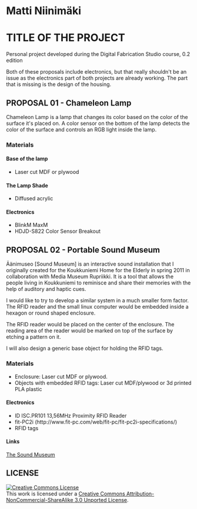 # Matti Niinimäki
# TITLE OF THE PROJECT

Personal project developed during the Digital Fabrication Studio course, 0.2 edition

Both of these proposals include electronics, but that really shouldn't be an issue as the electronics part of both projects are already working. The part that is missing is the design of the housing.

## PROPOSAL 01 - Chameleon Lamp

Chameleon Lamp is a lamp that changes its color based on the color of the surface it's placed on. A color sensor on the bottom of the lamp detects the color of the surface and controls an RGB light inside the lamp.

### Materials

#### Base of the lamp
<ul>
	<li>Laser cut MDF or plywood</li>
</ul>

#### The Lamp Shade
<ul>
<li>Diffused acrylic</li>
</ul>

#### Electronics
<ul>
<li>BlinkM MaxM</li>
<li>HDJD-S822 Color Sensor Breakout</li>
</ul>

## PROPOSAL 02 - Portable Sound Museum

Äänimuseo [Sound Museum] is an interactive sound installation that I originally created for the Koukkuniemi Home for the Elderly in spring 2011 in collaboration with Media Museum Rupriikki. It is a tool that allows the people living in Koukkuniemi to reminisce and share their memories with the help of auditory and haptic cues.

I would like to try to develop a similar system in a much smaller form factor. The RFID reader and the small linux computer would be embedded inside a hexagon or round shaped enclosure. 

The RFID reader would be placed on the center of the enclosure. The reading area of the reader would be marked on top of the surface by etching a pattern on it.

I will also design a generic base object for holding the RFID tags.

### Materials
<ul>
	<li>Enclosure: Laser cut MDF or plywood.</li>
	<li>Objects with embedded RFID tags: Laser cut MDF/plywood or 3d printed PLA plastic</li>
</ul>

#### Electronics
<ul>
<li>ID ISC.PR101 13,56MHz Proximity RFID Reader</li>
<li>fit-PC2i (http://www.fit-pc.com/web/fit-pc/fit-pc2i-specifications/)</li>
<li>RFID tags</li>
</ul>

#### Links
<a href ="http://mansteri.com/works/aanimuseo/">The Sound Museum</a>


## LICENSE
<a rel="license" href="http://creativecommons.org/licenses/by-nc-sa/3.0/deed.en_US"><img alt="Creative Commons License" style="border-width:0" src="http://i.creativecommons.org/l/by-nc-sa/3.0/88x31.png" /></a><br />This work is licensed under a <a rel="license" href="http://creativecommons.org/licenses/by-nc-sa/3.0/deed.en_US">Creative Commons Attribution-NonCommercial-ShareAlike 3.0 Unported License</a>.